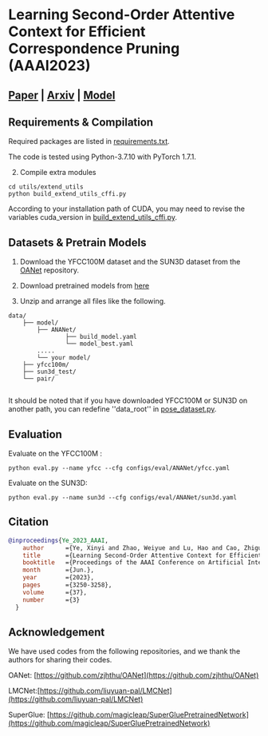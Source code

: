 # Learning Second-Order Attentive Context for Efficient Correspondence Pruning (AAAI2023)

## [Paper](https://doi.org/10.1609/aaai.v37i3.25431) | [Arxiv](https://doi.org/10.48550/arXiv.2303.15761) | [Model](https://drive.google.com/drive/folders/1bXe4em39dIUz37zjxb1raUi6dT6Vs16H?usp=share_link)

## Requirements & Compilation

Required packages are listed in [requirements.txt](requirements.txt). 

The code is tested using Python-3.7.10 with PyTorch 1.7.1.

2. Compile extra modules

```shell script
cd utils/extend_utils
python build_extend_utils_cffi.py
```
According to your installation path of CUDA, you may need to revise the variables cuda_version in [build_extend_utils_cffi.py](utils/extend_utils/build_extend_utils_cffi.py).

## Datasets & Pretrain Models

1. Download the YFCC100M dataset and the SUN3D dataset from the [OANet](https://github.com/zjhthu/OANet) repository.

2. Download pretrained  models from [here](https://drive.google.com/drive/folders/1bXe4em39dIUz37zjxb1raUi6dT6Vs16H?usp=share_link) 
3. Unzip and arrange all files like the following.
```
data/
    ├── model/
        ├── ANANet/
                ├── build_model.yaml
                └── model_best.yaml
        .....
        └── your model/
    ├── yfcc100m/
    ├── sun3d_test/
    └── pair/
 
```
It should be noted that if you have downloaded YFCC100M or SUN3D on another path, you can redefine  ''data_root'' in [pose_dataset.py](dataset/pose_dataset.py).
## Evaluation

Evaluate on the YFCC100M :
```shell script
python eval.py --name yfcc --cfg configs/eval/ANANet/yfcc.yaml
```

Evaluate on the SUN3D:
```shell script
python eval.py --name sun3d --cfg configs/eval/ANANet/sun3d.yaml
```



## Citation
```bibtex
@inproceedings{Ye_2023_AAAI,
    author      ={Ye, Xinyi and Zhao, Weiyue and Lu, Hao and Cao, Zhiguo},
    title       ={Learning Second-Order Attentive Context for Efficient Correspondence Pruning},
    booktitle   ={Proceedings of the AAAI Conference on Artificial Intelligence (AAAI)},
    month       ={Jun.}, 
    year        ={2023}, 
    pages       ={3250-3258},
    volume      ={37},
    number      ={3}
  } 
```


## Acknowledgement

We have used codes from the following repositories, and we thank the authors for sharing their codes.



OANet: [https://github.com/zjhthu/OANet](https://github.com/zjhthu/OANet)

LMCNet:[https://github.com/liuyuan-pal/LMCNet](https://github.com/liuyuan-pal/LMCNet)

SuperGlue: [https://github.com/magicleap/SuperGluePretrainedNetwork](https://github.com/magicleap/SuperGluePretrainedNetwork)

